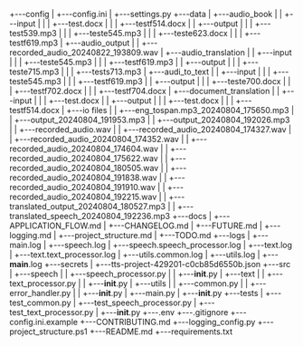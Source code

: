 +---config
|   +---config.ini
|   +---settings.py
+---data
|   +---audio_book
|   |   +---input
|   |   |   +---test.docx
|   |   |   +---testf514.docx
|   |   +---output
|   |   |   +---test539.mp3
|   |   |   +---teste545.mp3
|   |   |   +---teste623.docx
|   |   |   +---testf619.mp3
|   +---audio_output
|   |   +---recorded_audio_20240822_193809.wav
|   +---audio_translation
|   |   +---input
|   |   |   +---teste545.mp3
|   |   |   +---testf619.mp3
|   |   +---output
|   |   |   +---teste715.mp3
|   |   |   +---tests713.mp3
|   +---audi_to_text
|   |   +---input
|   |   |   +---teste545.mp3
|   |   |   +---testf619.mp3
|   |   +---output
|   |   |   +---teste700.docx
|   |   |   +---testf702.docx
|   |   |   +---testf704.docx
|   +---document_translation
|   |   +---input
|   |   |   +---test.docx
|   |   +---output
|   |   |   +---test.docx
|   |   |   +---testf514.docx
|   +---io files
|   |   +---eng_tospan.mp3_20240804_175650.mp3
|   |   +---output_20240804_191953.mp3
|   |   +---output_20240804_192026.mp3
|   |   +---recorded_audio.wav
|   |   +---recorded_audio_20240804_174327.wav
|   |   +---recorded_audio_20240804_174352.wav
|   |   +---recorded_audio_20240804_174604.wav
|   |   +---recorded_audio_20240804_175622.wav
|   |   +---recorded_audio_20240804_180505.wav
|   |   +---recorded_audio_20240804_191838.wav
|   |   +---recorded_audio_20240804_191910.wav
|   |   +---recorded_audio_20240804_192215.wav
|   |   +---translated_output_20240804_180527.mp3
|   |   +---translated_speech_20240804_192236.mp3
+---docs
|   +---APPLICATION_FLOW.md
|   +---CHANGELOG.md
|   +---FUTURE.md
|   +---logging.md
|   +---project_structure.md
|   +---TODO.md
+---logs
|   +---main.log
|   +---speech.log
|   +---speech.speech_processor.log
|   +---text.log
|   +---text.text_processor.log
|   +---utils.common.log
|   +---utils.log
|   +---__main__.log
+---secrets
|   +---tts-project-429201-c0cb85d6550b.json
+---src
|   +---speech
|   |   +---speech_processor.py
|   |   +---__init__.py
|   +---text
|   |   +---text_processor.py
|   |   +---__init__.py
|   +---utils
|   |   +---common.py
|   |   +---error_handler.py
|   |   +---__init__.py
|   +---main.py
|   +---__init__.py
+---tests
|   +---test_common.py
|   +---test_speech_processor.py
|   +---test_text_processor.py
|   +---__init__.py
+---.env
+---.gitignore
+---config.ini.example
+---CONTRIBUTING.md
+---logging_config.py
+---project_structure.ps1
+---README.md
+---requirements.txt